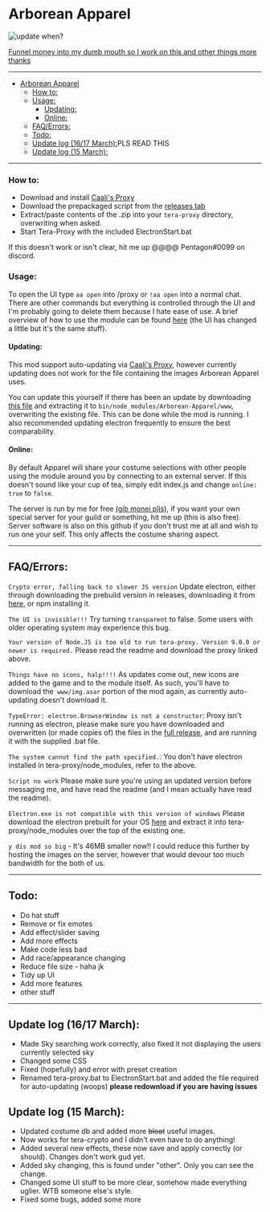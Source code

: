 

# Arborean Apparel


![<sub>update when?</sub>](https://i.imgur.com/llIq0bx.jpg)


 [Funnel money into my dumb mouth so I work on this and other things more thanks](https://ko-fi.com/hugedong)
*** 
- [Arborean Apparel](#arborean-apparel)
    - [How to:](#how-to)
    - [Usage:](#usage)
      - [Updating:](#updating)
      - [Online:](#online)
  - [FAQ/Errors:](#faqerrors)
  - [Todo:](#todo)
  - [Update log (16/17 March):](#update-log-1617-march)PLS READ THIS
  - [Update log (15 March):](#update-log-15-march) 



***
### How to:

- Download and install [Caali's Proxy](https://discord.gg/maqBmJV)
- Download the prepackaged script from the [releases tab](https://github.com/hugedong69/arborean-apparel/releases)
- Extract/paste contents of the .zip into your `tera-proxy` directory, overwriting when asked.
- Start Tera-Proxy with the included ElectronStart.bat

If this doesn't work or isn't clear, hit me up @@@@ Pentagon#0099 on discord.

### Usage:
To open the UI type `aa open` into /proxy or `!aa open` into a normal chat. There are other commands but everything is controlled through the UI and I'm probably going to delete them because I hate ease of use.
A brief overview of how to use the module can be found [here](https://www.youtube.com/watch?v=i-y2D_2DUZ8.com) (the UI has changed a little but it's the same stuff).

#### Updating:
This mod support auto-updating via [Caali's Proxy](https://discord.gg/maqBmJV), however currently updating does not work for the file containing the images Arborean Apparel uses.

 You can update this yourself if there has been an update by downloading [this file](https://github.com/codeagon/arborean-apparel/blob/master/www/img.asar) and extracting it to `bin/node_modules/Arborean-Apparel/www`, overwriting the existing file. This can be done while the mod is running.  I also recommended updating electron frequently to ensure the best comparability.

#### Online:
By default Apparel will share your costume selections with other people using the module around you by connecting to an external server. If this doesn't sound like your cup of tea, simply edit index.js and change `online: true` to `false`.

The server is run by me for free [(gib monei plis)](https://ko-fi.com/hugedong), if you want your own special server for your guild or something, hit me up (this is also free). Server software is also on this github if you don't trust me at all and wish to run one your self. This only affects the costume sharing aspect.
****
## FAQ/Errors: 

`Crypto error, falling back to slower JS version` Update electron, either through downloading the prebuild version in releases, downloading it from [here](https://github.com/electron/electron/releases), or npm installing it.

`The UI is invisible!!!` Try turning `transparent` to false. Some users with older operating system may experience this bug.

`Your version of Node.JS is too old to run tera-proxy. Version 9.0.0 or newer is required.` Please read the readme and download the proxy linked above.

`Things have no icons, halp!!!!` As updates come out, new icons are added to the game and to the module itself. As such, you'll have to download the` www/img.asar` portion of the mod again, as currently auto-updating doesn't download it.

`TypeError: electron.BrowserWindow is not a constructor`: Proxy isn't running as electron, please make sure you have downloaded and overwritten (or made copies of) the files in the [full release](https://github.com/hugedong69/arborean-apparel/releases), and are running it with the supplied .bat file.

`The system cannot find the path specified.`: You don't have electron installed in tera-proxy/node_modules, refer to the above.

`Script no work` Please make sure you're using an updated version before messaging me, and have read the readme (and I mean actually have read the readme).

`Electron.exe is not compatible with this version of windows` Please download the electron prebuilt for your OS [here](https://github.com/electron/electron/releases) and extract it into tera-proxy/node_modules over the top of the existing one.

`y dis mod so big`  - It's 46MB smaller now!! I could reduce this further by hosting the images on the server, however that would devour too much bandwidth for the both of us.
***
## Todo:
- Do hat stuff
- Remove or fix emotes
- Add effect/slider saving
- Add more effects
- Make code less bad
- Add race/appearance changing
- Reduce file size - haha jk
- Tidy up UI
- Add more features 
- other stuff
 ***
 
 ## Update log (16/17 March):
 - Made Sky searching work correctly, also fixed it not displaying the users currently selected sky
 - Changed some CSS
 - Fixed (hopefully) and error with preset creation
 - Renamed tera-proxy.bat to ElectronStart.bat and added the file required for auto-updating (woops) **please redownload if you are having issues**
 
## Update log (15 March):
- Updated costume db and added more ~~bloat~~ useful images.
- Now works for tera-crypto and I didn't even have to do anything!
- Added several new effects, these now save and apply correctly (or should). Changes don't work gud yet.
- Added sky changing, this is found under "other". Only you can see the change.
- Changed some UI stuff to be more clear, somehow made everything uglier. WTB someone else's style.
- Fixed some bugs, added some more
